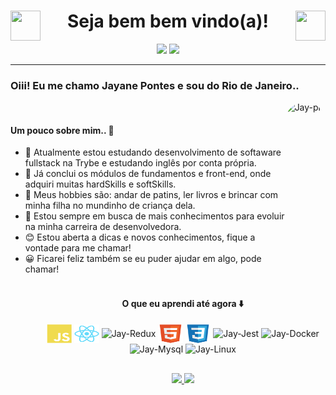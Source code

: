 <h1 align="center">
 <a href="https://github.com/JayanePontes" target="_blank">
  <img align="left" src="https://cdn.iconscout.com/icon/free/png-256/github-108-438008.png" width="48px" height="48px">
</a>
 Seja bem bem vindo(a)!
 <a href="https://github.com/JayanePontes" target="_blank">
  <img align="right" src="https://cdn.iconscout.com/icon/free/png-256/github-108-438008.png" width="48px" height="48px">
</a></h1>
<div align="center">
<a href = "mailto:pontesjayane@gmail.com"><img src="https://img.shields.io/badge/-Gmail-%23333?style=for-the-badge&logo=gmail&logoColor=white" target="_blank"></a>
  <a href="www.linkedin.com/in/Jayane-Pontes" target="_blank">
 <img src="https://img.shields.io/badge/-LinkedIn-%230077B5?style=for-the-badge&logo=linkedin&logoColor=white" target="_blank"></a>
 </div>
<hr>
<h3 >Oiii! Eu me chamo Jayane Pontes e sou do Rio de Janeiro..</h4>
  <img align="right" alt="Jay-pic" height="250" style="border-radius:50px;" src="https://media-exp1.licdn.com/dms/image/C4D22AQHE_RK_7pQEAQ/feedshare-shrink_2048_1536/0/1650850245450?e=2147483647&v=beta&t=FCG305S6_tBl14aCU0iYgg9jTyMHBwDdqUJEnw3NM8c">
  <br>
<h4>Um pouco sobre mim.. 👀</h4>
<ul>
<li>🌱 Atualmente estou estudando desenvolvimento de softaware fullstack na Trybe e estudando inglês por conta própria.
<li>🤩 Já conclui os módulos de fundamentos e front-end, onde adquiri muitas hardSkills e softSkills.
<li>🌟 Meus hobbies são: andar de patins, ler livros e brincar com minha filha no mundinho de criança dela.
<li>💎 Estou sempre em busca de mais conhecimentos para evoluir na minha carreira de desenvolvedora.
<li>😊 Estou aberta a dicas e novos conhecimentos, fique a vontade para me chamar!
<li>😀 Ficarei feliz também se eu puder ajudar em algo, pode chamar!
 <ul/>
<br>
<h4 align="center">O que eu aprendi até agora ⬇️</h4>
<div align="center" style="display: inline_block">
   <img align="center" alt="Jay-Js" height="30" width="40"    src="https://raw.githubusercontent.com/devicons/devicon/master/icons/javascript/javascript-plain.svg">
   <img align="center" alt="Jay-React" height="30" width="40"  src="https://raw.githubusercontent.com/devicons/devicon/master/icons/react/react-original.svg">
   <img align="center" alt="Jay-Redux" height="30" width="40"  src="https://cdn.jsdelivr.net/gh/devicons/devicon/icons/redux/redux-original.svg" />
   <img align="center" alt="Jay-HTML" height="30" width="40"  src="https://raw.githubusercontent.com/devicons/devicon/master/icons/html5/html5-original.svg">
   <img align="center" alt="Jay-CSS" height="30" width="40"  src="https://raw.githubusercontent.com/devicons/devicon/master/icons/css3/css3-original.svg">
  <img align="center" alt="Jay-Jest" height="30" width="40"
 src="https://cdn.jsdelivr.net/gh/devicons/devicon/icons/jest/jest-plain.svg" />
   <img align="center" alt="Jay-Docker" height="30" width="40"  src="https://cdn.jsdelivr.net/gh/devicons/devicon/icons/docker/docker-original.svg" />
   <img align="center" alt="Jay-Mysql" height="30" width="40"  src="https://cdn.jsdelivr.net/gh/devicons/devicon/icons/mysql/mysql-original-wordmark.svg" /> 
   <img align="center" alt="Jay-Linux" height="30" width="40"  src="https://cdn.jsdelivr.net/gh/devicons/devicon/icons/linux/linux-original.svg" />
</div>

##
   
<div align="center">
  <a href="https://github.com/JayanePontes">
  <img width="42%" src="https://github-readme-stats.vercel.app/api?username=JayanePontes&show_icons=true&theme=dracula&include_all_commits=true&count_private=true"/>
  <img width="50%" src="https://github-readme-stats.vercel.app/api/top-langs/?username=JayanePontes&layout=compact&langs_count=7&theme=dracula"/>
</div>
